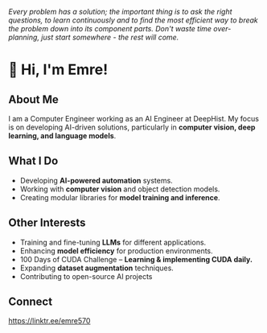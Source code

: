 *Every problem has a solution; the important thing is to ask the right questions, to learn continuously and to find the most efficient way to break the problem down into its component parts. Don't waste time over-planning, just start somewhere - the rest will come.*

# 👋 Hi, I'm Emre! 

## About Me
I am a Computer Engineer working as an AI Engineer at DeepHist. My focus is on developing AI-driven solutions, particularly in **computer vision, deep learning, and language models**.  

## What I Do
- Developing **AI-powered automation** systems.  
- Working with **computer vision** and object detection models.  
- Creating modular libraries for **model training and inference**.  

## Other Interests
- Training and fine-tuning **LLMs** for different applications.  
- Enhancing **model efficiency** for production environments.  
- 100 Days of CUDA Challenge – **Learning & implementing CUDA daily.**  
- Expanding **dataset augmentation** techniques.
- Contributing to open-source AI projects

## Connect
https://linktr.ee/emre570
